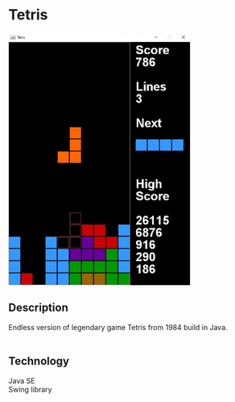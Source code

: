 # Tetris

<img src="tetris.jpg" height="500">

## Description
Endless version of legendary game Tetris from 1984 build in Java. <br><br>

## Technology
Java SE <br>
Swing library
